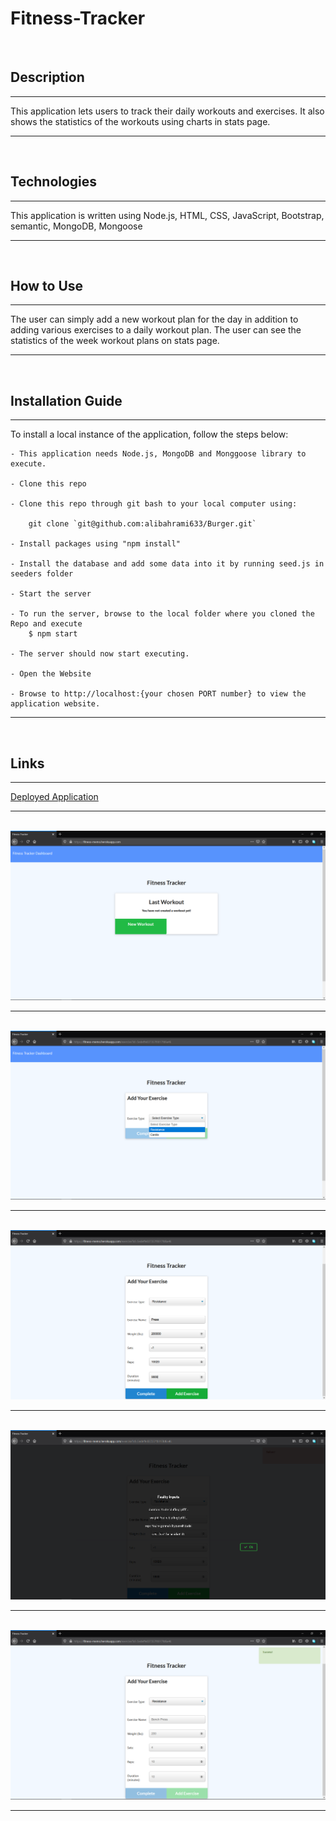 # Fitness-Tracker

<br>

## Description
<hr/>
    <p>
        This application lets users to track their daily workouts and exercises. It also shows the statistics of the workouts using charts in stats page.
    </p>
<hr/>
<br>


## Technologies
<hr/>
    <p>
        This application is written using Node.js, HTML, CSS, JavaScript, Bootstrap, semantic, MongoDB, Mongoose
    </p>
<hr/>
<br>


## How to Use
<hr/>
    <p>
        The user can simply add a new workout plan for the day in addition to adding various exercises to a daily workout plan.
        The user can see the statistics of the week workout plans on stats page.
    </p>
<hr/>
<br>


## Installation Guide
<hr/>
    To install a local instance of the application, follow the steps below:

    - This application needs Node.js, MongoDB and Monggoose library to execute.

    - Clone this repo

    - Clone this repo through git bash to your local computer using:

        git clone `git@github.com:alibahrami633/Burger.git`

    - Install packages using "npm install"

    - Install the database and add some data into it by running seed.js in seeders folder

    - Start the server

    - To run the server, browse to the local folder where you cloned the Repo and execute
        $ npm start

    - The server should now start executing.

    - Open the Website

    - Browse to http://localhost:{your chosen PORT number} to view the application website.
<hr/>
<br>


## Links

<hr/>
    <p>
        <a href="https://fitness-memo.herokuapp.com/" target="_blank">Deployed Application </a>
    </p>
<hr/>
<br>


<img src="https://github.com/alibahrami633/fitnessMemo/blob/master/public/images/01.png" alt="deployed application image" />

<hr />
<br>

<img src="https://github.com/alibahrami633/fitnessMemo/blob/master/public/images/02.png" alt="deployed application image" />

<hr />
<br>

<img src="https://github.com/alibahrami633/fitnessMemo/blob/master/public/images/03.png" alt="deployed application image" />

<hr />
<br>

<img src="https://github.com/alibahrami633/fitnessMemo/blob/master/public/images/04.png" alt="deployed application image" />

<hr />
<br>

<img src="https://github.com/alibahrami633/fitnessMemo/blob/master/public/images/05.png" alt="deployed application image" />

<hr />

